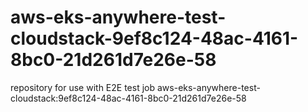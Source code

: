 # aws-eks-anywhere-test-cloudstack-9ef8c124-48ac-4161-8bc0-21d261d7e26e-58
repository for use with E2E test job aws-eks-anywhere-test-cloudstack:9ef8c124-48ac-4161-8bc0-21d261d7e26e-58

